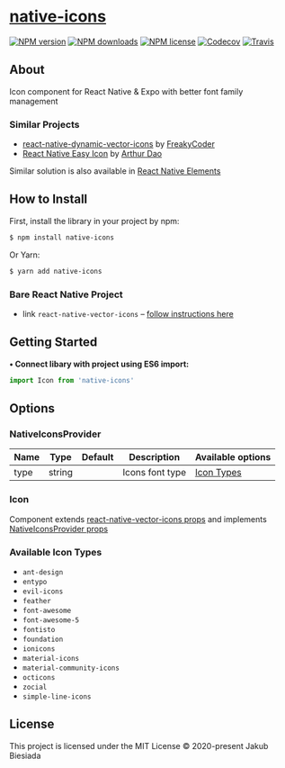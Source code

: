 # [native-icons](https://github.com/native-ly/native-icons)

[![NPM version](https://img.shields.io/npm/v/native-icons?style=flat-square)](https://www.npmjs.com/package/native-icons)
[![NPM downloads](https://img.shields.io/npm/dm/native-icons?style=flat-square)](https://www.npmjs.com/package/native-icons)
[![NPM license](https://img.shields.io/npm/l/native-icons?style=flat-square)](https://www.npmjs.com/package/native-icons)
[![Codecov](https://img.shields.io/codecov/c/github/native-ly/native-icons?style=flat-square)](https://codecov.io/gh/native-ly/native-icons)
[![Travis](https://img.shields.io/travis/com/native-ly/native-icons/main?style=flat-square)](https://travis-ci.com/native-ly/native-icons)

## About

Icon component for React Native & Expo with better font family management

### Similar Projects

- [react-native-dynamic-vector-icons](https://github.com/WrathChaos/react-native-dynamic-vector-icons/) by [FreakyCoder](https://github.com/WrathChaos/)
- [React Native Easy Icon](https://github.com/NewBieBR/react-native-easy-icon/) by [Arthur Dao](https://github.com/NewBieBR/)

Similar solution is also available in [React Native Elements](https://github.com/react-native-elements/react-native-elements/)

## How to Install

First, install the library in your project by npm:

```sh
$ npm install native-icons
```

Or Yarn:

```sh
$ yarn add native-icons
```

### Bare React Native Project

- link `react-native-vector-icons` – [follow instructions here](https://github.com/oblador/react-native-vector-icons#installation)

## Getting Started

**• Connect libary with project using ES6 import:**

```js
import Icon from 'native-icons'
```

## Options

### NativeIconsProvider

| Name | Type   | Default | Description     | Available options                   |
| ---- | ------ | ------- | --------------- | ----------------------------------- |
| type | string | ` `     | Icons font type | [Icon Types](#available-icon-types) |

### Icon

Component extends [react-native-vector-icons props](https://github.com/oblador/react-native-vector-icons#icon-component) and implements [NativeIconsProvider props](#native-icons-provider)

### Available Icon Types

- `ant-design`
- `entypo`
- `evil-icons`
- `feather`
- `font-awesome`
- `font-awesome-5`
- `fontisto`
- `foundation`
- `ionicons`
- `material-icons`
- `material-community-icons`
- `octicons`
- `zocial`
- `simple-line-icons`

## License

This project is licensed under the MIT License © 2020-present Jakub Biesiada
